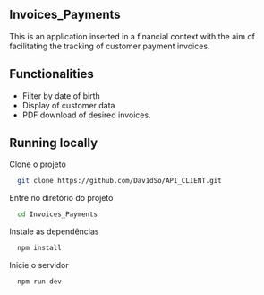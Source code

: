 ## Invoices_Payments

This is an application inserted in a financial context with the aim of facilitating the tracking of customer payment invoices.

## Functionalities

- Filter by date of birth
- Display of customer data
- PDF download of desired invoices.

## Running locally

Clone o projeto

```bash
  git clone https://github.com/Dav1dSo/API_CLIENT.git
```

Entre no diretório do projeto

```bash
  cd Invoices_Payments
```

Instale as dependências

```bash
  npm install
```

Inicie o servidor

```bash
  npm run dev
```
